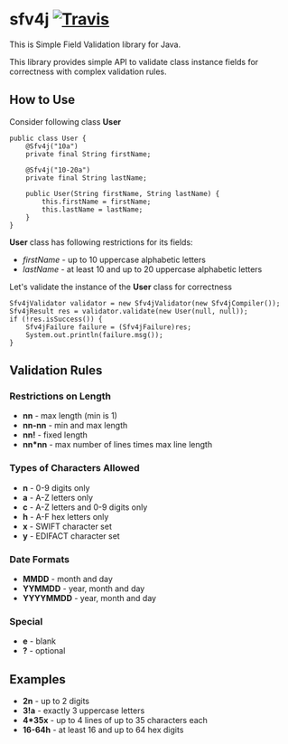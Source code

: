 sfv4j
[![Travis](https://img.shields.io/travis/sergey-astapov/sfv4j.svg)](https://travis-ci.org/sergey-astapov/sfv4j)
=========

This is Simple Field Validation library for Java.

This library provides simple API to validate class instance fields for correctness with complex validation rules.

## How to Use

Consider following class **User**
```
public class User {
    @Sfv4j("10a")
    private final String firstName;
    
    @Sfv4j("10-20a")
    private final String lastName;
    
    public User(String firstName, String lastName) {
        this.firstName = firstName;
        this.lastName = lastName;
    }
}
```
**User** class has following restrictions for its fields:
* *firstName* - up to 10 uppercase alphabetic letters
* *lastName* - at least 10 and up to 20 uppercase alphabetic letters

Let's validate the instance of the **User** class for correctness
```
Sfv4jValidator validator = new Sfv4jValidator(new Sfv4jCompiler());
Sfv4jResult res = validator.validate(new User(null, null));
if (!res.isSuccess()) {
    Sfv4jFailure failure = (Sfv4jFailure)res;
    System.out.println(failure.msg());
}
```

## Validation Rules

### Restrictions on Length

* **nn** - max length (min is 1)
* **nn-nn** - min and max length
* **nn!** - fixed length
* **nn\*nn** - max number of lines times max line length

### Types of Characters Allowed

* **n** - 0-9 digits only
* **a** - A-Z letters only
* **c** - A-Z letters and 0-9 digits only
* **h** - A-F hex letters only
* **x** - SWIFT character set
* **y** - EDIFACT character set

### Date Formats

* **MMDD** - month and day
* **YYMMDD** - year, month and day
* **YYYYMMDD** - year, month and day

### Special

* **e** - blank
* **?** - optional

## Examples

* **2n** - up to 2 digits
* **3!a** - exactly 3 uppercase letters
* **4\*35x** - up to 4 lines of up to 35 characters each
* **16-64h** - at least 16 and up to 64 hex digits


